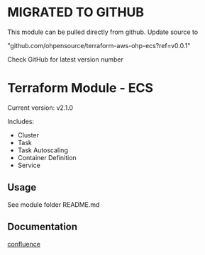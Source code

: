 # MIGRATED TO GITHUB
This module can be pulled directly from github. Update source to

"github.com/ohpensource/terraform-aws-ohp-ecs?ref=v0.0.1"

Check GitHub for latest version number

# Terraform Module - ECS

Current version: v2.1.0

Includes:

* Cluster
* Task
* Task Autoscaling
* Container Definition
* Service

## Usage

See module folder README.md

## Documentation

[confluence](https://ohpendev.atlassian.net/wiki/spaces/CCE/pages/2062320795/Terraform+Modules)

